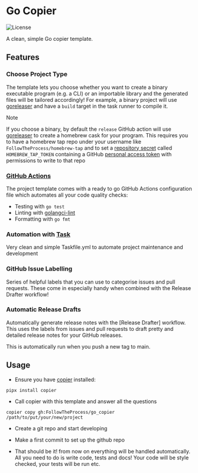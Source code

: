 # Go Copier

![License](https://img.shields.io/github/license/FollowTheProcess/go_copier.svg)

A clean, simple Go copier template.

## Features

### Choose Project Type

The template lets you choose whether you want to create a binary executable program (e.g. a CLI) or an importable library and the generated files will be tailored accordingly! For example, a binary project will use [goreleaser] and have a `build` target in the task runner to compile it.

> [!NOTE]
> If you choose a binary, by default the `release` GitHub action will use [goreleaser] to create a homebrew cask for your program. This requires you to have a homebrew tap repo under your username like `FollowTheProcess/homebrew-tap` and to set a [repository secret] called `HOMEBREW_TAP_TOKEN` containing a GitHub [personal access token] with permissions to write to that repo

### [GitHub Actions]

The project template comes with a ready to go GitHub Actions configuration file which automates all your code quality checks:

* Testing with `go test`
* Linting with [golangci-lint]
* Formatting with `go fmt`

### Automation with [Task]

Very clean and simple Taskfile.yml to automate project maintenance and development

### GitHub Issue Labelling

Series of helpful labels that you can use to categorise issues and pull requests. These come in especially handy when combined with the Release Drafter workflow!

### Automatic Release Drafts

Automatically generate release notes with the [Release Drafter] workflow. This uses the labels from issues and pull requests to draft pretty and detailed release notes for your GitHub releases.

This is automatically run when you push a new tag to main.

## Usage

* Ensure you have [copier] installed:

``` shell
pipx install copier
```

* Call copier with this template and answer all the questions

``` shell
copier copy gh:FollowTheProcess/go_copier /path/to/put/your/new/project
```

* Create a git repo and start developing

* Make a first commit to set up the github repo

* That should be it! from now on everything will be handled automatically. All you need to do is write code, tests and docs! Your code will be style checked, your tests will be run etc.

[GitHub actions]: https://docs.github.com/en/free-pro-team@latest/actions
[golangci-lint]: https://golangci-lint.run
[goreleaser]: https://goreleaser.com/intro/
[copier]: https://github.com/copier-org/copier
[Task]: https://taskfile.dev
[repository secret]: https://docs.github.com/en/actions/security-for-github-actions/security-guides/using-secrets-in-github-actions
[personal access token]: https://docs.github.com/en/authentication/keeping-your-account-and-data-secure/managing-your-personal-access-tokens
